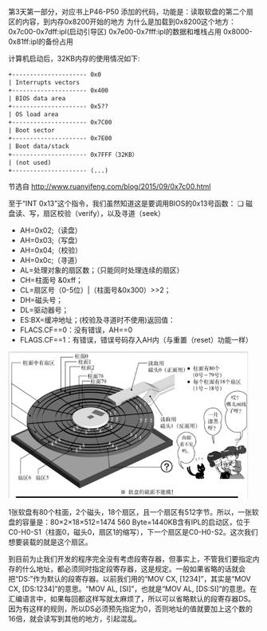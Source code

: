 第3天第一部分，对应书上P46-P50
添加的代码，功能是：读取软盘的第二个扇区的内容，到内存0x8200开始的地方
为什么是加载到0x8200这个地方：
0x7c00-0x7dff:ipl(启动引导区)
0x7e00-0x7fff:ipl的数据和堆栈占用
0x8000-0x81ff:ipl的备份占用

计算机启动后，32KB内存的使用情况如下:

```
+--------------------- 0x0
| Interrupts vectors
+--------------------- 0x400
| BIOS data area
+--------------------- 0x5??
| OS load area
+--------------------- 0x7C00
| Boot sector
+--------------------- 0x7E00
| Boot data/stack
+--------------------- 0x7FFF（32KB）
| (not used)
+--------------------- (...)
```
节选自 http://www.ruanyifeng.com/blog/2015/09/0x7c00.html

至于“INT 0x13”这个指令，我们虽然知道这是要调用BIOS的0x13号函数：
❏ 磁盘读、写，扇区校验（verify），以及寻道（seek）

- AH=0x02;（读盘）
- AH=0x03;（写盘）
- AH=0x04;（校验）
- AH=0x0c;（寻道）
- AL=处理对象的扇区数；（只能同时处理连续的扇区）
- CH=柱面号 &0xff；
- CL=扇区号（0-5位）|（柱面号&0x300）>>2；
- DH=磁头号；
- DL=驱动器号；
- ES:BX=缓冲地址；(校验及寻道时不使用)返回值：
- FLACS.CF==0：没有错误，AH==0
- FLAGS.CF==1：有错误，错误号码存入AH内（与重置（reset）功能一样）

![image-20220914094837374](../images/image-20220914094837374.png)

1张软盘有80个柱面，2个磁头，18个扇区，且一个扇区有512字节。所以，一张软盘的容量是：80×2×18×512=1474 560 Byte=1440KB含有IPL的启动区，位于C0-H0-S1（柱面0，磁头0，扇区1的缩写），下一个扇区是C0-H0-S2。这次我们想要装载的就是这个扇区。

到目前为止我们开发的程序完全没有考虑段寄存器，但事实上，不管我们要指定内存的什么地址，都必须同时指定段寄存器，这是规定。一般如果省略的话就会把“DS:”作为默认的段寄存器。以前我们用的“MOV CX, [1234]”，其实是“MOV CX, [DS:1234]”的意思。“MOV AL, [SI]”，也就是“MOV AL, [DS:SI]”的意思。在汇编语言中，如果每回都这样写就太麻烦了，所以可以省略默认的段寄存器DS。因为有这样的规则，所以DS必须预先指定为0，否则地址的值就要加上这个数的16倍，就会读写到其他的地方，引起混乱。